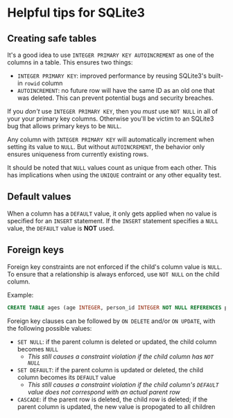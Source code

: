 # Helpful tips for SQLite3
## Creating safe tables
It's a good idea to use `INTEGER PRIMARY KEY AUTOINCREMENT` as one of the columns in a table. This ensures two things:
- `INTEGER PRIMARY KEY`: improved performance by reusing SQLite3's built-in `rowid` column
- `AUTOINCREMENT`: no future row will have the same ID as an old one that was deleted. This can prevent potential bugs and security breaches.

If you *don't* use `INTEGER PRIMARY KEY`, then you *must* use `NOT NULL` in all of your your primary key columns. Otherwise you'll be victim to an SQLite3 bug that allows primary keys to be `NULL`.

Any column with `INTEGER PRIMARY KEY` will automatically increment when setting its value to `NULL`. But without `AUTOINCREMENT`, the behavior only ensures uniqueness from currently existing rows.

It should be noted that `NULL` values count as unique from each other. This has implications when using the `UNIQUE` contraint or any other equality test.

## Default values
When a column has a `DEFAULT` value, it only gets applied when no value is specified for an `INSERT` statement. If the `INSERT` statement specifies a `NULL` value, the `DEFAULT` value is **NOT** used.

## Foreign keys
Foreign key constraints are not enforced if the child's column value is `NULL`. To ensure that a relationship is always enforced, use `NOT NULL` on the child column.

Example:
```sql
CREATE TABLE ages (age INTEGER, person_id INTEGER NOT NULL REFERENCES people);
```

Foreign key clauses can be followed by `ON DELETE` and/or `ON UPDATE`, with the following possible values:
- `SET NULL`: if the parent column is deleted or updated, the child column becomes `NULL`
  - *This still causes a constraint violation if the child column has `NOT NULL`*
- `SET DEFAULT`: if the parent column is updated or deleted, the child column becomes its `DEFAULT` value
  - *This still causes a constraint violation if the child column's `DEFAULT` value does not correspond with an actual parent row*
- `CASCADE`: if the parent row is deleted, the child row is deleted; if the parent column is updated, the new value is propogated to all children

